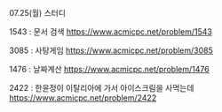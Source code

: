07.25(월) 스터디

1543 : 문서 검색
https://www.acmicpc.net/problem/1543

3085 : 사탕게임
https://www.acmicpc.net/problem/3085

1476 : 날짜계산
https://www.acmicpc.net/problem/1476

2422 : 한윤정이 이탈리아에 가서 아이스크림을 사먹는데 
https://www.acmicpc.net/problem/2422
